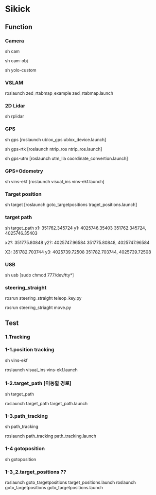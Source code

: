 # Sikick

## Function

### Camera

sh cam

sh cam-obj

sh yolo-custom


### VSLAM

roslaunch zed_rtabmap_example zed_rtabmap.launch


### 2D Lidar

sh rplidar


### GPS

sh gps [roslaunch ublox_gps ublox_device.launch]

sh gps-rtk [roslaunch ntrip_ros ntrip_ros.launch]

sh gps-utm [roslaunch utm_lla coordinate_convertion.launch]


### GPS+Odometry
sh vins-ekf [roslaunch visual_ins vins-ekf.launch]


### Target position
sh target [roslaunch goto_targetpositions traget_positions.launch]

### target path
sh target_path
x1: 351762.345724
y1: 4025746.35403
351762.345724, 4025746.35403

x2?: 351775.80848
y2?: 4025747.96584
351775.80848, 4025747.96584

X3: 351782.703744
y3: 4025739.72508
351782.703744, 4025739.72508

### USB
sh usb [sudo chmod 777/dev/tty*]

### steering_straight

rosrun steering_straight teleop_key.py

rosrun steering_striaght move.py

## Test

### 1.Tracking

### 1-1.position tracking
sh vins-ekf 

roslaunch visual_ins vins-ekf.launch

### 1-2.target_path [이동할 경로]
sh target_path

roslaunch target_path target_path.launch

### 1-3.path_tracking
sh path_tracking

roslaunch path_tracking path_tracking.launch

### 1-4 gotoposition
sh gotoposition


### 1-3_2.target_positions ??
roslaunch goto_targetpositions target_positions.launch
roslaunch goto_targetpositions goto_targetpositions.launch
